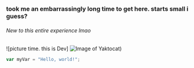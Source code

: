 ### took me an embarrassingly long time to get here. starts small i guess?

###### New to this entire experience lmao

![picture time. this is Dev] ![Image of Yaktocat](https://octodex.github.com/images/yaktocat.png))

``` javascript
var myVar = "Hello, world!";
```
